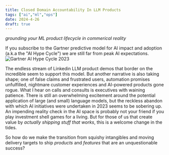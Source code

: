 ```yaml
---
title: Closed Domain Accountability In LLM Products
tags: ["ai","ml","ops"]
date: 2024-4-26
draft: true
---
```

_grounding your ML product lifecycle in commerical reality_

If you subscribe to the Gartner predictive model for AI impact and adoption (a.k.a the "AI Hype Cycle") we are still far from peak AI expectations.
![Gartner AI Hype Cycle 2023](https://emt.gartnerweb.com/ngw/globalassets/en/newsroom/images/graphs/swe-hc-image.png)

The endless stream of Linkedin LLM product demos that border on the incredible seem to support this model. But another narrative is also taking shape; one of false claims and frustrated users, automation promises unfulfilled, nightmare customer experiences and AI-powered products gone rogue. What I hear on calls and consults is executives with waining patience. There is still an overwhelming excitement around the potential application of large (and small) language models, but the reckless abandon with which AI initiatives were undertaken in 2023 seems to be sobering up. An impending reality check in the AI space is probably not your friend if you play investment shell games for a living. But for those of us that create value by _actually shipping stuff that works_, this is a welcome change in the tides.  


So how do we make the transition from squishy intangibles and moving delivery targets to ship _products_ and _features_ that are an unquestionable success?
<!--stackedit_data:
eyJoaXN0b3J5IjpbNTMzNTE5NTE0LDE3OTMzNDIxNzQsODEzND
g1ODIyLC02MTgyMzc3NjcsMTc5NjczNzY5NiwtMTkwOTk0MDc0
NiwxNTgyOTY2NDQzLDQ1MjQzNTQyNiwtMTUyMzg5OTE1Nyw4NT
k2ODcyNTMsLTExOTcyMDIzOThdfQ==
-->